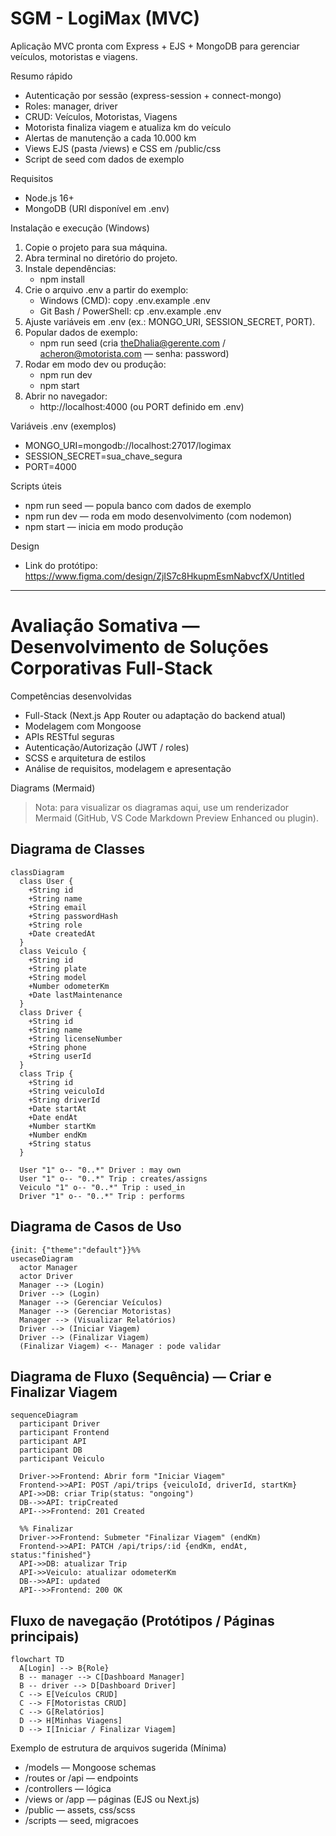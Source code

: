 # SGM - LogiMax (MVC)

Aplicação MVC pronta com Express + EJS + MongoDB para gerenciar veículos, motoristas e viagens.

Resumo rápido
- Autenticação por sessão (express-session + connect-mongo)
- Roles: manager, driver
- CRUD: Veículos, Motoristas, Viagens
- Motorista finaliza viagem e atualiza km do veículo
- Alertas de manutenção a cada 10.000 km
- Views EJS (pasta /views) e CSS em /public/css
- Script de seed com dados de exemplo

Requisitos
- Node.js 16+
- MongoDB (URI disponível em .env)

Instalação e execução (Windows)
1. Copie o projeto para sua máquina.
2. Abra terminal no diretório do projeto.
3. Instale dependências:
   - npm install
4. Crie o arquivo .env a partir do exemplo:
   - Windows (CMD): copy .env.example .env
   - Git Bash / PowerShell: cp .env.example .env
5. Ajuste variáveis em .env (ex.: MONGO_URI, SESSION_SECRET, PORT).
6. Popular dados de exemplo:
   - npm run seed
   (cria theDhalia@gerente.com / acheron@motorista.com — senha: password)
7. Rodar em modo dev ou produção:
   - npm run dev
   - npm start
8. Abrir no navegador:
   - http://localhost:4000 (ou PORT definido em .env)

Variáveis .env (exemplos)
- MONGO_URI=mongodb://localhost:27017/logimax
- SESSION_SECRET=sua_chave_segura
- PORT=4000

Scripts úteis
- npm run seed — popula banco com dados de exemplo
- npm run dev — roda em modo desenvolvimento (com nodemon)
- npm start — inicia em modo produção

Design
- Link do protótipo: https://www.figma.com/design/ZjIS7c8HkupmEsmNabvcfX/Untitled

---
# Avaliação Somativa — Desenvolvimento de Soluções Corporativas Full-Stack
Competências desenvolvidas
- Full-Stack (Next.js App Router ou adaptação do backend atual)
- Modelagem com Mongoose
- APIs RESTful seguras
- Autenticação/Autorização (JWT / roles)
- SCSS e arquitetura de estilos
- Análise de requisitos, modelagem e apresentação

Diagrams (Mermaid)
> Nota: para visualizar os diagramas aqui, use um renderizador Mermaid (GitHub, VS Code Markdown Preview Enhanced ou plugin).

## Diagrama de Classes
```mermaid
classDiagram
  class User {
    +String id
    +String name
    +String email
    +String passwordHash
    +String role
    +Date createdAt
  }
  class Veiculo {
    +String id
    +String plate
    +String model
    +Number odometerKm
    +Date lastMaintenance
  }
  class Driver {
    +String id
    +String name
    +String licenseNumber
    +String phone
    +String userId
  }
  class Trip {
    +String id
    +String veiculoId
    +String driverId
    +Date startAt
    +Date endAt
    +Number startKm
    +Number endKm
    +String status
  }

  User "1" o-- "0..*" Driver : may own
  User "1" o-- "0..*" Trip : creates/assigns
  Veiculo "1" o-- "0..*" Trip : used_in
  Driver "1" o-- "0..*" Trip : performs
```

## Diagrama de Casos de Uso
```mermaid
{init: {"theme":"default"}}%%
usecaseDiagram
  actor Manager
  actor Driver
  Manager --> (Login)
  Driver --> (Login)
  Manager --> (Gerenciar Veículos)
  Manager --> (Gerenciar Motoristas)
  Manager --> (Visualizar Relatórios)
  Driver --> (Iniciar Viagem)
  Driver --> (Finalizar Viagem)
  (Finalizar Viagem) <-- Manager : pode validar
```

## Diagrama de Fluxo (Sequência) — Criar e Finalizar Viagem
```mermaid
sequenceDiagram
  participant Driver
  participant Frontend
  participant API
  participant DB
  participant Veiculo

  Driver->>Frontend: Abrir form "Iniciar Viagem"
  Frontend->>API: POST /api/trips {veiculoId, driverId, startKm}
  API->>DB: criar Trip(status: "ongoing")
  DB-->>API: tripCreated
  API-->>Frontend: 201 Created

  %% Finalizar
  Driver->>Frontend: Submeter "Finalizar Viagem" (endKm)
  Frontend->>API: PATCH /api/trips/:id {endKm, endAt, status:"finished"}
  API->>DB: atualizar Trip
  API->>Veiculo: atualizar odometerKm
  DB-->>API: updated
  API-->>Frontend: 200 OK
```

## Fluxo de navegação (Protótipos / Páginas principais)
```mermaid
flowchart TD
  A[Login] --> B{Role}
  B -- manager --> C[Dashboard Manager]
  B -- driver --> D[Dashboard Driver]
  C --> E[Veículos CRUD]
  C --> F[Motoristas CRUD]
  C --> G[Relatórios]
  D --> H[Minhas Viagens]
  D --> I[Iniciar / Finalizar Viagem]
```

Exemplo de estrutura de arquivos sugerida (Mínima)
- /models — Mongoose schemas
- /routes or /api — endpoints
- /controllers — lógica
- /views or /app — páginas (EJS ou Next.js)
- /public — assets, css/scss
- /scripts — seed, migracoes



